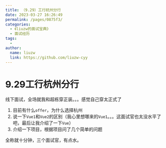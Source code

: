 ```yaml
---
title: （9.29）工行杭州分行
date: 2023-03-27 16:26:49
permalink: /pages/0875f3/
categories:
  - 《liuzw的面试宝典》
  - 面试经历
tags:
  -
author:
  name: liuzw
  link: https://github.com/liuzw-cyy
---
```

# 9.29工行杭州分行

线下面试，全场就我和超栋穿正装。。。感觉自己穿太正式了

1. 目前有什么`offer`，为什么选择杭州
2. 说一下`Vue1`和`Vue2`的区别（我心里想哪来的`Vue1`。。。这面试官也太没水平了吧，最后让我介绍了一下`Vue`）
3. 介绍一下项目，根据项目问了几个简单的问题

全称就十分钟，三个面试官，有点水。